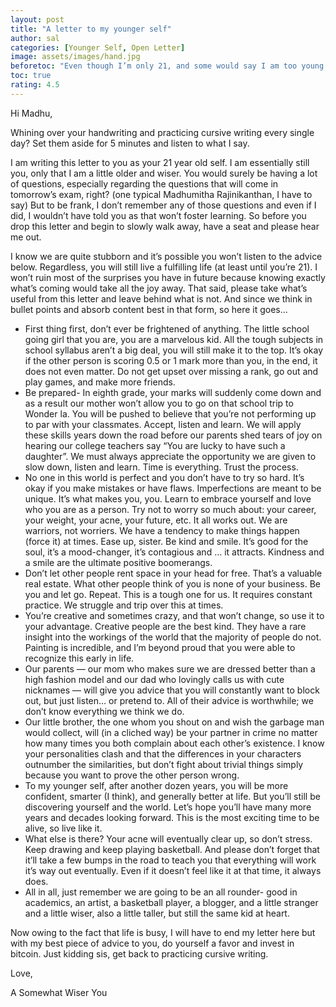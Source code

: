 ```yaml
---
layout: post
title: "A letter to my younger self"
author: sal
categories: [Younger Self, Open Letter]
image: assets/images/hand.jpg
beforetoc: "Even though I’m only 21, and some would say I am too young to be writing a letter to my younger self, I think it’s always good to look back and remember the previous events. That is how we grow, after all, isn’t it? So here it is: what I would say to a much younger me."
toc: true
rating: 4.5
---
```


Hi Madhu,

<p>Whining over your handwriting and practicing cursive writing every single day? Set them aside for 5 minutes and listen to what I say.</p>

<p>I am writing this letter to you as your 21 year old self. I am essentially still you, only that I am a little older and wiser. You would surely be having a lot of questions, especially regarding the questions that will come in tomorrow’s exam, right? (one typical Madhumitha Rajinikanthan, I have to say) But to be frank, I don’t remember any of those questions and even if I did, I wouldn’t have told you as that won’t foster learning. So before you drop this letter and begin to slowly walk away, have a seat and please hear me out.</p>

<p>I know we are quite stubborn and it’s possible you won’t listen to the advice below. Regardless, you will still live a fulfilling life (at least until you’re 21). I won’t ruin most of the surprises you have in future because knowing exactly what’s coming would take all the joy away. That said, please take what’s useful from this letter and leave behind what is not. And since we think in bullet points and absorb content best in that form, so here it goes…</p>

<p>
<ul>
<li>First thing first, don’t ever be frightened of anything. The little school going girl that you are, you are a marvelous kid. All the tough subjects in school syllabus aren’t a big deal, you will still make it to the top. It’s okay if the other person is scoring 0.5 or 1 mark more than you, in the end, it does not even matter. Do not get upset over missing a rank, go out and play games, and make more friends.</li>

<li>
Be prepared- In eighth grade, your marks will suddenly come down and as a result our mother won’t allow you to go on that school trip to Wonder la. You will be pushed to believe that you’re not performing up to par with your classmates. Accept, listen and learn. We will apply these skills years down the road before our parents shed tears of joy on hearing our college teachers say “You are lucky to have such a daughter”. We must always appreciate the opportunity we are given to slow down, listen and learn. Time is everything. Trust the process.</li>

<li>
No one in this world is perfect and you don’t have to try so hard. It’s okay if you make mistakes or have flaws. Imperfections are meant to be unique. It’s what makes you, you. Learn to embrace yourself and love who you are as a person. Try not to worry so much about: your career, your weight, your acne, your future, etc. It all works out. We are warriors, not worriers. We have a tendency to make things happen (force it) at times. Ease up, sister. Be kind and smile. It’s good for the soul, it’s a mood-changer, it’s contagious and … it attracts. Kindness and a smile are the ultimate positive boomerangs.
</li>

<li>
Don’t let other people rent space in your head for free. That’s a valuable real estate. What other people think of you is none of your business. Be you and let go. Repeat. This is a tough one for us. It requires constant practice. We struggle and trip over this at times.
</li>

<li>
You’re creative and sometimes crazy, and that won’t change, so use it to your advantage. Creative people are the best kind. They have a rare insight into the workings of the world that the majority of people do not. Painting is incredible, and I’m beyond proud that you were able to recognize this early in life.
</li>

<li>
Our parents — our mom who makes sure we are dressed better than a high fashion model and our dad who lovingly calls us with cute nicknames — will give you advice that you will constantly want to block out, but just listen… or pretend to. All of their advice is worthwhile; we don’t know everything we think we do.
</li>

<li>
Our little brother, the one whom you shout on and wish the garbage man would collect, will (in a cliched way) be your partner in crime no matter how many times you both complain about each other’s existence. I know your personalities clash and that the differences in your characters outnumber the similarities, but don’t fight about trivial things simply because you want to prove the other person wrong.
</li>

<li>
To my younger self, after another dozen years, you will be more confident, smarter (I think), and generally better at life. But you’ll still be discovering yourself and the world. Let’s hope you’ll have many more years and decades looking forward. This is the most exciting time to be alive, so live like it.
</li>

<li>
What else is there? Your acne will eventually clear up, so don’t stress. Keep drawing and keep playing basketball. And please don’t forget that it’ll take a few bumps in the road to teach you that everything will work it’s way out eventually. Even if it doesn’t feel like it at that time, it always does.
</li>

<li>
All in all, just remember we are going to be an all rounder- good in academics, an artist, a basketball player, a blogger, and a little stranger and a little wiser, also a little taller, but still the same kid at heart.
</li>
</ul>
</p>

<p>
Now owing to the fact that life is busy, I will have to end my letter here but with my best piece of advice to you, do yourself a favor and invest in bitcoin. Just kidding sis, get back to practicing cursive writing.
</p>

<p>
Love,
</p>
A Somewhat Wiser You
